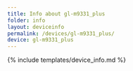 ```yaml
---
title: Info about gl-m9331_plus
folder: info
layout: deviceinfo
permalink: /devices/gl-m9331_plus/
device: gl-m9331_plus
---
```

{% include templates/device_info.md %}
